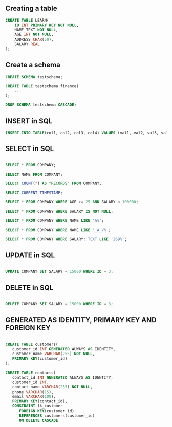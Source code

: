 
## Creating a table

```sql
CREATE TABLE LEARN(
    ID INT PRIMARY KEY NOT NULL,
    NAME TEXT NOT NULL,
    AGE INT NOT NULL,
    ADDRESS CHAR(50),
    SALARY REAL
);
```

## Create a schema

```sql
CREATE SCHEMA testschema;

CREATE TABLE testschema.finance(
    ...
);

DROP SCHEMA testschema CASCADE;

```

## INSERT in SQL

```sql
INSERT INTO TABLE(col1, col2, col3, col4) VALUES (val1, val2, val3, val4);


```

## SELECT in SQL

```sql

SELECT * FROM COMPANY;

SELECT NAME FROM COMPANY;

SELECT COUNT(*) AS "RECORDS" FROM COMPANY;

SELECT CURRENT_TIMESTAMP;

SELECT * FROM COMPANY WHERE AGE >= 25 AND SALARY < 100000;

SELECT * FROM COMPANY WHERE SALARY IS NOT NULL;

SELECT * FROM COMPANY WHERE NAME LIKE 'A%';

SELECT * FROM COMPANY WHERE NAME LIKE '_A_V%';

SELECT * FROM COMPANY WHERE SALARY::TEXT LIKE '269%';

```


## UPDATE in SQL

```sql

UPDATE COMPANY SET SALARY = 15000 WHERE ID = 3;

```

## DELETE in SQL

```sql

DELETE COMPANY SET SALARY = 15000 WHERE ID = 3;

```

## GENERATED AS IDENTITY, PRIMARY KEY AND FOREIGN KEY

```sql

CREATE TABLE customers(
   customer_id INT GENERATED ALWAYS AS IDENTITY,
   customer_name VARCHAR(255) NOT NULL,
   PRIMARY KEY(customer_id)
);

CREATE TABLE contacts(
   contact_id INT GENERATED ALWAYS AS IDENTITY,
   customer_id INT,
   contact_name VARCHAR(255) NOT NULL,
   phone VARCHAR(15),
   email VARCHAR(100),
   PRIMARY KEY(contact_id),
   CONSTRAINT fk_customer
      FOREIGN KEY(customer_id)
	  REFERENCES customers(customer_id)
	  ON DELETE CASCADE

```